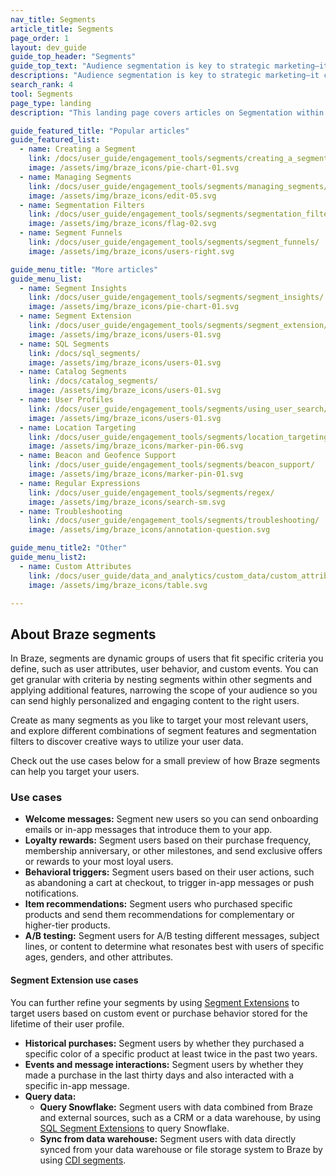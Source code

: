 ```yaml
---
nav_title: Segments
article_title: Segments
page_order: 1
layout: dev_guide
guide_top_header: "Segments"
guide_top_text: "Audience segmentation is key to strategic marketing—it can keep you from over-targeting, bothering, or missing a potential connection with a customer. View the following articles to learn how to segment and filter your audience to your (and their) greatest benefit."
descriptions: "Audience segmentation is key to strategic marketing—it can keep you from over-targeting, bothering, or missing a potential connection with a customer. Check out this landing page to learn how to segment and filter your audience to your (and their) greatest benefit."
search_rank: 4
tool: Segments
page_type: landing
description: "This landing page covers articles on Segmentation within dashboard campaigns. Here, you can find information on how to set up a segment, filters, funnels, insights, extensions, and more."

guide_featured_title: "Popular articles"
guide_featured_list:
  - name: Creating a Segment
    link: /docs/user_guide/engagement_tools/segments/creating_a_segment/
    image: /assets/img/braze_icons/pie-chart-01.svg
  - name: Managing Segments
    link: /docs/user_guide/engagement_tools/segments/managing_segments/
    image: /assets/img/braze_icons/edit-05.svg
  - name: Segmentation Filters
    link: /docs/user_guide/engagement_tools/segments/segmentation_filters/
    image: /assets/img/braze_icons/flag-02.svg
  - name: Segment Funnels
    link: /docs/user_guide/engagement_tools/segments/segment_funnels/
    image: /assets/img/braze_icons/users-right.svg

guide_menu_title: "More articles"
guide_menu_list:
  - name: Segment Insights
    link: /docs/user_guide/engagement_tools/segments/segment_insights/
    image: /assets/img/braze_icons/pie-chart-01.svg
  - name: Segment Extension
    link: /docs/user_guide/engagement_tools/segments/segment_extension/
    image: /assets/img/braze_icons/users-01.svg
  - name: SQL Segments
    link: /docs/sql_segments/
    image: /assets/img/braze_icons/users-01.svg
  - name: Catalog Segments
    link: /docs/catalog_segments/
    image: /assets/img/braze_icons/users-01.svg
  - name: User Profiles
    link: /docs/user_guide/engagement_tools/segments/using_user_search/
    image: /assets/img/braze_icons/users-01.svg
  - name: Location Targeting
    link: /docs/user_guide/engagement_tools/segments/location_targeting/
    image: /assets/img/braze_icons/marker-pin-06.svg
  - name: Beacon and Geofence Support
    link: /docs/user_guide/engagement_tools/segments/beacon_support/
    image: /assets/img/braze_icons/marker-pin-01.svg
  - name: Regular Expressions
    link: /docs/user_guide/engagement_tools/segments/regex/
    image: /assets/img/braze_icons/search-sm.svg
  - name: Troubleshooting
    link: /docs/user_guide/engagement_tools/segments/troubleshooting/
    image: /assets/img/braze_icons/annotation-question.svg

guide_menu_title2: "Other"
guide_menu_list2:
  - name: Custom Attributes
    link: /docs/user_guide/data_and_analytics/custom_data/custom_attributes/
    image: /assets/img/braze_icons/table.svg

---
```


## About Braze segments

In Braze, segments are dynamic groups of users that fit specific criteria you define, such as user attributes, user behavior, and custom events. You can get granular with criteria by nesting segments within other segments and applying additional features, narrowing the scope of your audience so you can send highly personalized and engaging content to the right users.

Create as many segments as you like to target your most relevant users, and explore different combinations of segment features and segmentation filters to discover creative ways to utilize your user data.

Check out the use cases below for a small preview of how Braze segments can help you target your users.

### Use cases

- **Welcome messages:** Segment new users so you can send onboarding emails or in-app messages that introduce them to your app.
- **Loyalty rewards:** Segment users based on their purchase frequency, membership anniversary, or other milestones, and send exclusive offers or rewards to your most loyal users.
- **Behavioral triggers:** Segment users based on their user actions, such as abandoning a cart at checkout, to trigger in-app messages or push notifications.
- **Item recommendations:** Segment users who purchased specific products and send them recommendations for complementary or higher-tier products.
- **A/B testing:** Segment users for A/B testing different messages, subject lines, or content to determine what resonates best with users of specific ages, genders, and other attributes.

#### Segment Extension use cases

You can further refine your segments by using [Segment Extensions]({{site.baseurl}}/user_guide/engagement_tools/segments/segment_extension/) to target users based on custom event or purchase behavior stored for the lifetime of their user profile.

- **Historical purchases:** Segment users by whether they purchased a specific color of a specific product at least twice in the past two years.
- **Events and message interactions:** Segment users by whether they made a purchase in the last thirty days and also interacted with a specific in-app message.
- **Query data:** 
  - **Query Snowflake:** Segment users with data combined from Braze and external sources, such as a CRM or a data warehouse, by using [SQL Segment Extensions]({{site.baseurl}}/user_guide/engagement_tools/segments/sql_segments) to query Snowflake.
  - **Sync from data warehouse:** Segment users with data directly synced from your data warehouse or file storage system to Braze by using [CDI segments]({{site.baseurl}}/user_guide/engagement_tools/segments/segment_extension/cdi_segments/).

